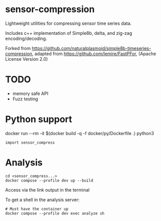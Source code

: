 # sensor-compression

Lightweight utilities for compressing sensor time series data.

Includes c++ implementation of Simple8b, delta, and zig-zag encoding/decoding.

Forked from https://github.com/naturalplasmoid/simple8b-timeseries-compression, adapted from https://github.com/lemire/FastPFor, (Apache License Version 2.0)

# TODO
 - memory safe API
 - Fuzz testing

# Python support

docker run --rm -it  $(docker build -q -f docker/py/Dockerfile .) python3
```
import sensor_compress
```

# Analysis

```
cd <sensor_compress...>
docker compose --profile dev up --build 
```
Access via the link output in the terminal

To get a shell in the analysis server:
```
# Must have the container up
docker compose --profile dev exec analyze sh
```